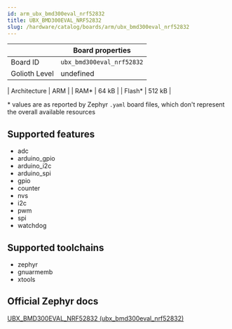 ```yaml
---
id: arm_ubx_bmd300eval_nrf52832
title: UBX_BMD300EVAL_NRF52832
slug: /hardware/catalog/boards/arm/ubx_bmd300eval_nrf52832
---
```


[//]: # (This is an auto-generated file, do not edit! Changes to it will be lost upon re-generation)



|                | Board properties     |
| -------------  | -------------------- |
| Board ID       | `ubx_bmd300eval_nrf52832` |
| Golioth Level  | undefined       |

| Architecture   | ARM |
| RAM*           | 64 kB |
| Flash*         | 512 kB |

\* values are as reported by Zephyr `.yaml` board files, which don't represent the overall available resources



## Supported features

* adc
* arduino_gpio
* arduino_i2c
* arduino_spi
* gpio
* counter
* nvs
* i2c
* pwm
* spi
* watchdog

## Supported toolchains

* zephyr
* gnuarmemb
* xtools

## Official Zephyr docs

[UBX_BMD300EVAL_NRF52832 (ubx_bmd300eval_nrf52832)](https://docs.zephyrproject.org/latest/boards/arm/ubx_bmd300eval_nrf52832/doc/index.html)
